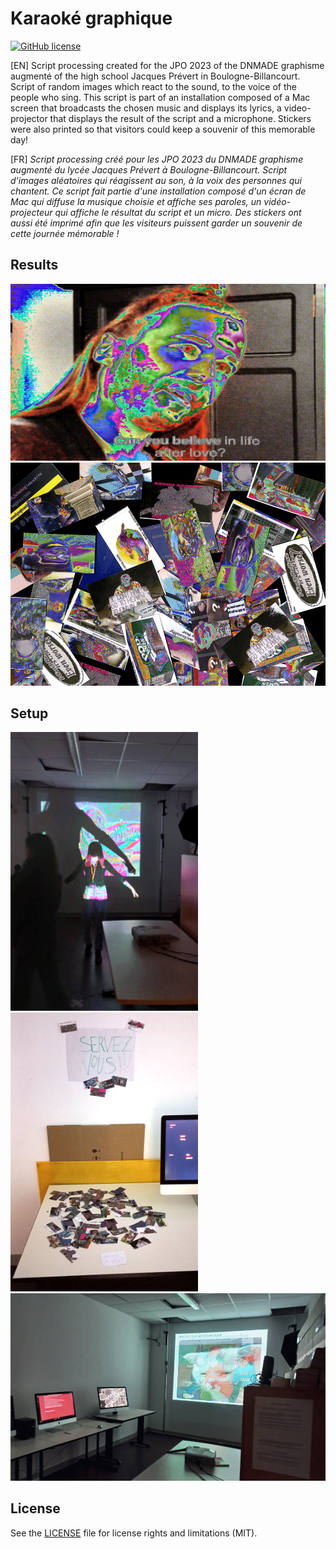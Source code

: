 # Karaoké graphique
[![GitHub license](https://img.shields.io/github/license/aurelienmaufroid/image-dithering-filter)](https://github.com/aurelienmaufroid/karaoke-graphique/blob/main/LICENSE)

[EN] Script processing created for the JPO 2023 of the DNMADE graphisme augmenté of the high school Jacques Prévert in Boulogne-Billancourt. Script of random images which react to the sound, to the voice of the people who sing. This script is part of an installation composed of a Mac screen that broadcasts the chosen music and displays its lyrics, a video-projector that displays the result of the script and a microphone.
Stickers were also printed so that visitors could keep a souvenir of this memorable day!

[FR] *Script processing créé pour les JPO 2023 du DNMADE graphisme augmenté du lycée Jacques Prévert à Boulogne-Billancourt. Script d'images aléatoires qui réagissent au son, à la voix des personnes qui chantent. Ce script fait partie d'une installation composé d'un écran de Mac qui diffuse la musique choisie et affiche ses paroles, un vidéo-projecteur qui affiche le résultat du script et un micro.
Des stickers ont aussi été imprimé afin que les visiteurs puissent garder un souvenir de cette journée mémorable !*

## Results
<img alt="result of this script" src="https://github.com/aurelienmaufroid/karaoke-graphique/blob/main/output/sticker032.jpg"><img alt="stickers" src="https://github.com/aurelienmaufroid/karaoke-graphique/blob/main/stickers02.png">

## Setup
<img alt="installation" src="https://github.com/aurelienmaufroid/karaoke-graphique/blob/main/photos/installation02.png" style="width: 300px;"> <img alt="installation" src="https://github.com/aurelienmaufroid/karaoke-graphique/blob/main/photos/installation03.png" style="width: 300px;"> <img alt="installation" src="https://github.com/aurelienmaufroid/karaoke-graphique/blob/main/photos/installation01.png" style="height: 300px;">


## License
See the [LICENSE](https://github.com/aurelienmaufroid/image-dithering-filter/blob/main/LICENCE) file for license rights and limitations (MIT).
